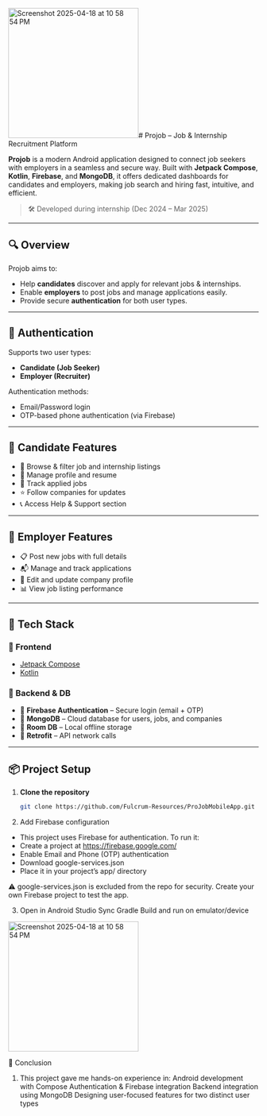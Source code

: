 <img width="262" alt="Screenshot 2025-04-18 at 10 58 54 PM" src="https://github.com/user-attachments/assets/ec063f34-c832-4306-b270-e1b40cd0dec4" /># Projob – Job & Internship Recruitment Platform

**Projob** is a modern Android application designed to connect job seekers with employers in a seamless and secure way. Built with **Jetpack Compose**, **Kotlin**, **Firebase**, and **MongoDB**, it offers dedicated dashboards for candidates and employers, making job search and hiring fast, intuitive, and efficient.

> 🛠️ Developed during internship (Dec 2024 – Mar 2025)

---

## 🔍 Overview

Projob aims to:
- Help **candidates** discover and apply for relevant jobs & internships.
- Enable **employers** to post jobs and manage applications easily.
- Provide secure **authentication** for both user types.

---

## 🔐 Authentication

Supports two user types:
- **Candidate (Job Seeker)**
- **Employer (Recruiter)**

Authentication methods:
- Email/Password login
- OTP-based phone authentication (via Firebase)

---

## 👤 Candidate Features

- 🔎 Browse & filter job and internship listings  
- 📁 Manage profile and resume  
- 💼 Track applied jobs  
- ⭐ Follow companies for updates  
- 📞 Access Help & Support section  

---

## 🏢 Employer Features

- 📋 Post new jobs with full details  
- 📬 Manage and track applications  
- 🏢 Edit and update company profile  
- 📊 View job listing performance  

---

## 🧰 Tech Stack

### 🔹 Frontend
- [Jetpack Compose](https://developer.android.com/jetpack/compose)
- [Kotlin](https://kotlinlang.org/)

### 🔹 Backend & DB
- 🔗 **Firebase Authentication** – Secure login (email + OTP)  
- 💾 **MongoDB** – Cloud database for users, jobs, and companies  
- 💽 **Room DB** – Local offline storage  
- 🔄 **Retrofit** – API network calls  

---

## 📦 Project Setup

1. **Clone the repository**
   ```bash
   git clone https://github.com/Fulcrum-Resources/ProJobMobileApp.git
2. Add Firebase configuration
- This project uses Firebase for authentication. To run it:
- Create a project at  https://firebase.google.com/
- Enable Email and Phone (OTP) authentication
- Download google-services.json
- Place it in your project’s app/ directory

⚠️ google-services.json is excluded from the repo for security.
Create your own Firebase project to test the app.

3. Open in Android Studio
   Sync Gradle
   Build and run on emulator/device
   
<img width="262" alt="Screenshot 2025-04-18 at 10 58 54 PM" src="https://github.com/user-attachments/assets/6667cdcb-e53b-4118-b186-e017f624d242" />

   

🏁 Conclusion
1. This project gave me hands-on experience in:
    Android development with Compose
    Authentication & Firebase integration
    Backend integration using MongoDB
    Designing user-focused features for two distinct user types

   

